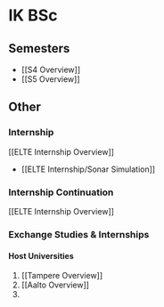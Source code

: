 # IK BSc
## Semesters
- [[S4 Overview]]
- [[S5 Overview]]

## Other
### Internship 
[[ELTE Internship Overview]]
- [[ELTE Internship/Sonar Simulation]]

### Internship Continuation
[[ELTE Internship Overview]]

### Exchange Studies & Internships
#### Host Universities
1. [[Tampere Overview]]
2. [[Aalto Overview]]
3. 